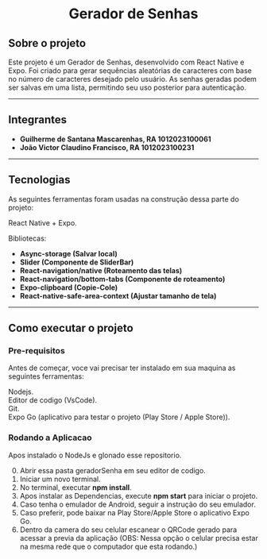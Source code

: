 <h1 align = 'center'>
	Gerador de Senhas
</h1>

## Sobre o projeto

Este projeto é um Gerador de Senhas, desenvolvido com React Native e Expo. Foi criado para gerar sequências aleatórias de caracteres com base no número de caracteres desejado pelo usuário. As senhas geradas podem ser salvas em uma lista, permitindo seu uso posterior para autenticação.

---

## Integrantes

-   **Guilherme de Santana Mascarenhas, RA 1012023100061**
-   **João Victor Claudino Francisco, RA 1012023100231** 

---
## Tecnologias

As seguintes ferramentas foram usadas na construção dessa parte do projeto:

React Native + Expo.<br>

Bibliotecas:
-   **Async-storage (Salvar local)**
-   **Slider (Componente de SliderBar)** 
-   **React-navigation/native (Roteamento das telas)**
-   **React-navigation/bottom-tabs (Componente de roteamento)**
-   **Expo-clipboard (Copie-Cole)**
-   **React-native-safe-area-context (Ajustar tamanho de tela)**

---

## Como executar o projeto

### Pre-requisitos

Antes de começar, voce vai precisar ter instalado em sua maquina as seguintes ferramentas:

Nodejs.<br>
Editor de codigo (VsCode).<br>
Git.<br>
Expo Go (aplicativo para testar o projeto (Play Store / Apple Store)).<br>

### Rodando a Aplicacao

Apos instalado o NodeJs e glonado esse repositorio.<br>

0. Abrir essa pasta geradorSenha em seu editor de codigo.<br>
1. Iniciar um novo terminal.<br>
2. No terminal, executar **npm install**.<br>
3. Apos instalar as Dependencias, execute **npm start** para iniciar o projeto.<br>
4. Caso tenha o emulador de Android, seguir a instrução do seu emulador.<br>
5. Caso preferir, pode baixar na Play Store/Apple Store o aplicativo Expo Go.<br>
6. Dentro da camera do seu celular escanear o QRCode gerado para acessar a previa da aplicação (OBS: Nessa opção o celular precisa estar na mesma rede que o computador que esta rodando.)



